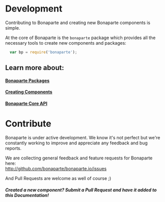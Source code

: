 # Development

Contributing to Bonaparte and creating new Bonaparte components is simple.

At the core of Bonaparte is the `bonaparte` package which provides all the necessary tools to create new components and packages:

```javascript
  var bp = require('bonaparte');
```

## Learn more about:

#### [Bonaparte Packages](getting-started/index.md)
#### [Creating Components](components/index.md)
#### [Bonaparte Core API](themes/index.md)


# Contribute

Bonaparte is under active development. 
We know it's not perfect but we're constantly working to improve and appreciate any feedback and bug reports.

We are collecting general feedback and feature requests for Bonaparte here:<br>
http://github.com/bonaparte/bonaparte.io/issues

And Pull Requests are welcome as well of course ;)

##### Created a new component? Submit a Pull Request and have it added to this Documentation!
